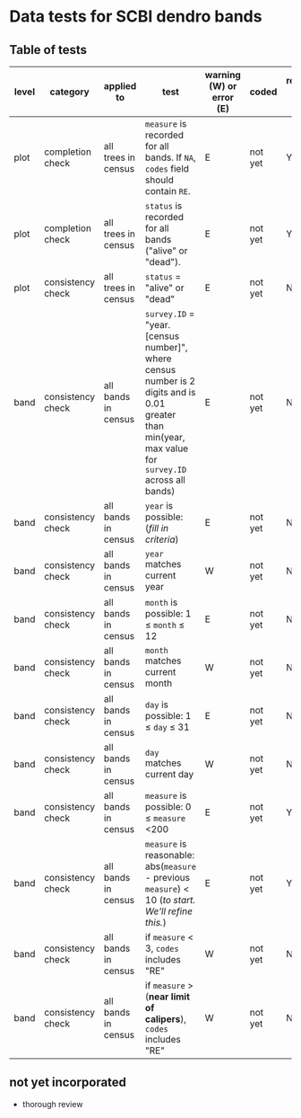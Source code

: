 # Data tests for SCBI dendro bands

## Table of tests 

level | category | applied to | test  | warning (W) or error (E) | coded | requires field fix? | auto fix (when applicable)
----  | ---- | ----  | ----  | ---- | ---- | ---- | ---- 
plot | completion check | all trees in census | `measure` is recorded for all bands. If `NA`, `codes` field should contain `RE`. |  E | not yet | Y | NA 
plot | completion check | all trees in census | `status` is recorded for all bands ("alive" or "dead"). |  E | not yet | Y | NA 
plot | consistency check | all trees in census | `status` = "alive" or "dead" |  E | not yet | N | NA 
band | consistency check | all bands in census | `survey.ID` = "year.[census number]", where census number is 2 digits and is 0.01 greater than min(year, max value for `survey.ID` across all bands) | E | not yet | N | ?
band | consistency check | all bands in census | `year` is possible: (*fill in criteria*) | E | not yet | N | ?
band | consistency check | all bands in census | `year` matches current year | W | not yet | N | ?
band | consistency check | all bands in census | `month` is possible: 1 ≤ `month` ≤ 12 | E | not yet | N | ?
band | consistency check | all bands in census | `month` matches current month | W | not yet | N | ?
band | consistency check | all bands in census | `day` is possible: 1 ≤ `day` ≤ 31 | E | not yet | N | ?
band | consistency check | all bands in census | `day` matches current day | W | not yet | N | ?
band | consistency check | all bands in census | `measure` is possible: 0 ≤ `measure` <200 | E | not yet | Y | NA
band | consistency check | all bands in census | `measure` is reasonable: abs(`measure` - previous `measure`) < 10 (*to start. We'll refine this.*) | E | not yet | Y | NA
band | consistency check | all bands in census | if `measure` < 3, `codes` includes "RE" | W | not yet | N | add "RE" to codes
band | consistency check | all bands in census | if `measure` > (**near limit of calipers**), `codes` includes "RE" | W | not yet | N | add "RE" to codes



## not yet incorporated
- thorough review

